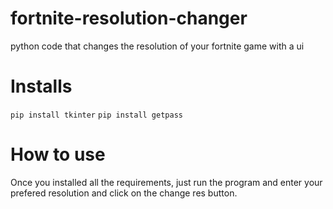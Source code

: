 # fortnite-resolution-changer
python code that changes the resolution of your fortnite game with a ui
# Installs
`pip install tkinter`
`pip install getpass`
# How to use
Once you installed all the requirements, just run the program and enter your prefered resolution and click on the change res button. 

